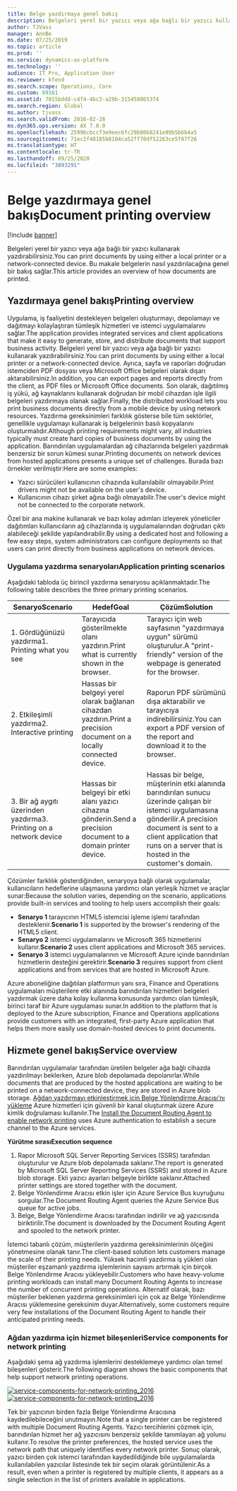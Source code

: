 ```yaml
---
title: Belge yazdırmaya genel bakış
description: Belgeleri yerel bir yazıcı veya ağa bağlı bir yazıcı kullanarak yazdırabilirsiniz. Bu makale belgelerin nasıl yazdırılacağına genel bir bakış sağlar.
author: TJVass
manager: AnnBe
ms.date: 07/25/2019
ms.topic: article
ms.prod: ''
ms.service: dynamics-ax-platform
ms.technology: ''
audience: IT Pro, Application User
ms.reviewer: kfend
ms.search.scope: Operations, Core
ms.custom: 69161
ms.assetid: 7815bddd-c4f4-4bc3-a29b-315458065374
ms.search.region: Global
ms.author: tjvass
ms.search.validFrom: 2016-02-28
ms.dyn365.ops.version: AX 7.0.0
ms.openlocfilehash: 25996cbccf3e9eec6fc29b80b8241e89b5b6b4a5
ms.sourcegitcommit: 71ec2f48185b8104ca52ff70df52263ce5f87f26
ms.translationtype: HT
ms.contentlocale: tr-TR
ms.lasthandoff: 09/25/2020
ms.locfileid: "3893291"
---
```

# <a name="document-printing-overview"></a><span data-ttu-id="1dff6-104">Belge yazdırmaya genel bakış</span><span class="sxs-lookup"><span data-stu-id="1dff6-104">Document printing overview</span></span>

[!include [banner](../includes/banner.md)]

<span data-ttu-id="1dff6-105">Belgeleri yerel bir yazıcı veya ağa bağlı bir yazıcı kullanarak yazdırabilirsiniz.</span><span class="sxs-lookup"><span data-stu-id="1dff6-105">You can print documents by using either a local printer or a network-connected device.</span></span> <span data-ttu-id="1dff6-106">Bu makale belgelerin nasıl yazdırılacağına genel bir bakış sağlar.</span><span class="sxs-lookup"><span data-stu-id="1dff6-106">This article provides an overview of how documents are printed.</span></span>

## <a name="printing-overview"></a><span data-ttu-id="1dff6-107">Yazdırmaya genel bakış</span><span class="sxs-lookup"><span data-stu-id="1dff6-107">Printing overview</span></span>

<span data-ttu-id="1dff6-108">Uygulama, iş faaliyetini destekleyen belgeleri oluşturmayı, depolamayı ve dağıtmayı kolaylaştıran tümleşik hizmetleri ve istemci uygulamalarını sağlar.</span><span class="sxs-lookup"><span data-stu-id="1dff6-108">The application provides integrated services and client applications that make it easy to generate, store, and distribute documents that support business activity.</span></span> <span data-ttu-id="1dff6-109">Belgeleri yerel bir yazıcı veya ağa bağlı bir yazıcı kullanarak yazdırabilirsiniz.</span><span class="sxs-lookup"><span data-stu-id="1dff6-109">You can print documents by using either a local printer or a network-connected device.</span></span> <span data-ttu-id="1dff6-110">Ayrıca, sayfa ve raporları doğrudan istemciden PDF dosyası veya Microsoft Office belgeleri olarak dışarı aktarabilirsiniz.</span><span class="sxs-lookup"><span data-stu-id="1dff6-110">In addition, you can export pages and reports directly from the client, as PDF files or Microsoft Office documents.</span></span> <span data-ttu-id="1dff6-111">Son olarak, dağıtılmış iş yükü, ağ kaynaklarını kullanarak doğrudan bir mobil cihazdan işle ilgili belgeleri yazdırmaya olanak sağlar.</span><span class="sxs-lookup"><span data-stu-id="1dff6-111">Finally, the distributed workload lets you print business documents directly from a mobile device by using network resources.</span></span> <span data-ttu-id="1dff6-112">Yazdırma gereksinimleri farklılık gösterse bile tüm sektörler, genellikle uygulamayı kullanarak iş belgelerinin basılı kopyalarını oluşturmalıdır.</span><span class="sxs-lookup"><span data-stu-id="1dff6-112">Although printing requirements might vary, all industries typically must create hard copies of business documents by using the application.</span></span> <span data-ttu-id="1dff6-113">Barındırılan uygulamalardan ağ cihazlarında belgeleri yazdırmak benzersiz bir sorun kümesi sunar.</span><span class="sxs-lookup"><span data-stu-id="1dff6-113">Printing documents on network devices from hosted applications presents a unique set of challenges.</span></span> <span data-ttu-id="1dff6-114">Burada bazı örnekler verilmiştir:</span><span class="sxs-lookup"><span data-stu-id="1dff6-114">Here are some examples:</span></span>

- <span data-ttu-id="1dff6-115">Yazıcı sürücüleri kullanıcının cihazında kullanılabilir olmayabilir.</span><span class="sxs-lookup"><span data-stu-id="1dff6-115">Print drivers might not be available on the user's device.</span></span>
- <span data-ttu-id="1dff6-116">Kullanıcının cihazı şirket ağına bağlı olmayabilir.</span><span class="sxs-lookup"><span data-stu-id="1dff6-116">The user's device might not be connected to the corporate network.</span></span>

<span data-ttu-id="1dff6-117">Özel bir ana makine kullanarak ve bazı kolay adımları izleyerek yöneticiler dağıtımları kullanıcıların ağ cihazlarında iş uygulamalarından doğrudan çıktı alabileceği şekilde yapılandırabilir.</span><span class="sxs-lookup"><span data-stu-id="1dff6-117">By using a dedicated host and following a few easy steps, system administrators can configure deployments so that users can print directly from business applications on network devices.</span></span>

### <a name="application-printing-scenarios"></a><span data-ttu-id="1dff6-118">Uygulama yazdırma senaryoları</span><span class="sxs-lookup"><span data-stu-id="1dff6-118">Application printing scenarios</span></span> 

<span data-ttu-id="1dff6-119">Aşağıdaki tabloda üç birincil yazdırma senaryosu açıklanmaktadır.</span><span class="sxs-lookup"><span data-stu-id="1dff6-119">The following table describes the three primary printing scenarios.</span></span>

| <span data-ttu-id="1dff6-120">Senaryo</span><span class="sxs-lookup"><span data-stu-id="1dff6-120">Scenario</span></span>                        | <span data-ttu-id="1dff6-121">Hedef</span><span class="sxs-lookup"><span data-stu-id="1dff6-121">Goal</span></span>                                                      | <span data-ttu-id="1dff6-122">Çözüm</span><span class="sxs-lookup"><span data-stu-id="1dff6-122">Solution</span></span> |
|---------------------------------|-----------------------------------------------------------|----------|
| <span data-ttu-id="1dff6-123">1. Gördüğünüzü yazdırma</span><span class="sxs-lookup"><span data-stu-id="1dff6-123">1. Printing what you see</span></span>        | <span data-ttu-id="1dff6-124">Tarayıcıda gösterilmekte olanı yazdırın.</span><span class="sxs-lookup"><span data-stu-id="1dff6-124">Print what is currently shown in the browser.</span></span>             | <span data-ttu-id="1dff6-125">Tarayıcı için web sayfasının "yazdırmaya uygun" sürümü oluşturulur.</span><span class="sxs-lookup"><span data-stu-id="1dff6-125">A "print-friendly" version of the webpage is generated for the browser.</span></span> |
| <span data-ttu-id="1dff6-126">2. Etkileşimli yazdırma</span><span class="sxs-lookup"><span data-stu-id="1dff6-126">2. Interactive printing</span></span>         | <span data-ttu-id="1dff6-127">Hassas bir belgeyi yerel olarak bağlanan cihazdan yazdırın.</span><span class="sxs-lookup"><span data-stu-id="1dff6-127">Print a precision document on a locally connected device.</span></span> | <span data-ttu-id="1dff6-128">Raporun PDF sürümünü dışa aktarabilir ve tarayıcıya indirebilirsiniz.</span><span class="sxs-lookup"><span data-stu-id="1dff6-128">You can export a PDF version of the report and download it to the browser.</span></span> |
| <span data-ttu-id="1dff6-129">3. Bir ağ aygıtı üzerinden yazdırma</span><span class="sxs-lookup"><span data-stu-id="1dff6-129">3. Printing on a network device</span></span> | <span data-ttu-id="1dff6-130">Hassas bir belgeyi bir etki alanı yazıcı cihazına gönderin.</span><span class="sxs-lookup"><span data-stu-id="1dff6-130">Send a precision document to a domain printer device.</span></span>     | <span data-ttu-id="1dff6-131">Hassas bir belge, müşterinin etki alanında barındırılan sunucu üzerinde çalışan bir istemci uygulamasına gönderilir.</span><span class="sxs-lookup"><span data-stu-id="1dff6-131">A precision document is sent to a client application that runs on a server that is hosted in the customer's domain.</span></span> |

<span data-ttu-id="1dff6-132">Çözümler farklılık gösterdiğinden, senaryoya bağlı olarak uygulamalar, kullanıcıların hedeflerine ulaşmasına yardımcı olan yerleşik hizmet ve araçlar sunar:</span><span class="sxs-lookup"><span data-stu-id="1dff6-132">Because the solution varies, depending on the scenario, applications provide built-in services and tooling to help users accomplish their goals:</span></span>

- <span data-ttu-id="1dff6-133">**Senaryo 1** tarayıcının HTML5 istemcisi işleme işlemi tarafından desteklenir.</span><span class="sxs-lookup"><span data-stu-id="1dff6-133">**Scenario 1** is supported by the browser's rendering of the HTML5 client.</span></span>
- <span data-ttu-id="1dff6-134">**Senaryo 2** istemci uygulamalarını ve Microsoft 365 hizmetlerini kullanır.</span><span class="sxs-lookup"><span data-stu-id="1dff6-134">**Scenario 2** uses client applications and Microsoft 365 services.</span></span>
- <span data-ttu-id="1dff6-135">**Senaryo 3** istemci uygulamalarının ve Microsoft Azure içinde barındırılan hizmetlerin desteğini gerektirir.</span><span class="sxs-lookup"><span data-stu-id="1dff6-135">**Scenario 3** requires support from client applications and from services that are hosted in Microsoft Azure.</span></span>

<span data-ttu-id="1dff6-136">Azure aboneliğine dağıtılan platformun yanı sıra, Finance and Operations uygulamaları müşterilere etki alanında barındırılan hizmetleri belgeleri yazdırmak üzere daha kolay kullanma konusunda yardımcı olan tümleşik, birinci taraf bir Azure uygulaması sunar.</span><span class="sxs-lookup"><span data-stu-id="1dff6-136">In addition to the platform that is deployed to the Azure subscription, Finance and Operations applications provide customers with an integrated, first-party Azure application that helps them more easily use domain-hosted devices to print documents.</span></span>

## <a name="service-overview"></a><span data-ttu-id="1dff6-137">Hizmete genel bakış</span><span class="sxs-lookup"><span data-stu-id="1dff6-137">Service overview</span></span>
<span data-ttu-id="1dff6-138">Barındırılan uygulamalar tarafından üretilen belgeler ağa bağlı cihazda yazdırılmayı beklerken, Azure blob depolamada depolanırlar.</span><span class="sxs-lookup"><span data-stu-id="1dff6-138">While documents that are produced by the hosted applications are waiting to be printed on a network-connected device, they are stored in Azure blob storage.</span></span> <span data-ttu-id="1dff6-139">[Ağdan yazdırmayı etkinleştirmek için Belge Yönlendirme Aracısı'nı yükleme](install-document-routing-agent.md) Azure hizmetleri için güvenli bir kanal oluşturmak üzere Azure kimlik doğrulaması kullanılır.</span><span class="sxs-lookup"><span data-stu-id="1dff6-139">The [Install the Document Routing Agent to enable network printing](install-document-routing-agent.md) uses Azure authentication to establish a secure channel to the Azure services.</span></span>

<span data-ttu-id="1dff6-140">**Yürütme sırası**</span><span class="sxs-lookup"><span data-stu-id="1dff6-140">**Execution sequence**</span></span>

1. <span data-ttu-id="1dff6-141">Rapor Microsoft SQL Server Reporting Services (SSRS) tarafından oluşturulur ve Azure blob depolamada saklanır.</span><span class="sxs-lookup"><span data-stu-id="1dff6-141">The report is generated by Microsoft SQL Server Reporting Services (SSRS) and stored in Azure blob storage.</span></span> <span data-ttu-id="1dff6-142">Ekli yazıcı ayarları belgeyle birlikte saklanır.</span><span class="sxs-lookup"><span data-stu-id="1dff6-142">Attached printer settings are stored together with the document.</span></span>
2. <span data-ttu-id="1dff6-143">Belge Yönlendirme Aracısı etkin işler için Azure Service Bus kuyruğunu sorgular.</span><span class="sxs-lookup"><span data-stu-id="1dff6-143">The Document Routing Agent queries the Azure Service Bus queue for active jobs.</span></span>
3. <span data-ttu-id="1dff6-144">Belge, Belge Yönlendirme Aracısı tarafından indirilir ve ağ yazıcısında biriktirilir.</span><span class="sxs-lookup"><span data-stu-id="1dff6-144">The document is downloaded by the Document Routing Agent and spooled to the network printer.</span></span>

<span data-ttu-id="1dff6-145">İstemci tabanlı çözüm, müşterilerin yazdırma gereksinimlerinin ölçeğini yönetmesine olanak tanır.</span><span class="sxs-lookup"><span data-stu-id="1dff6-145">The client-based solution lets customers manage the scale of their printing needs.</span></span> <span data-ttu-id="1dff6-146">Yüksek hacimli yazdırma iş yükleri olan müşteriler eşzamanlı yazdırma işlemlerinin sayısını artırmak için birçok Belge Yönlendirme Aracısı yükleyebilir.</span><span class="sxs-lookup"><span data-stu-id="1dff6-146">Customers who have heavy-volume printing workloads can install many Document Routing Agents to increase the number of concurrent printing operations.</span></span> <span data-ttu-id="1dff6-147">Alternatif olarak, bazı müşteriler beklenen yazdırma gereksinimleri için çok az Belge Yönlendirme Aracısı yüklemesine gereksinim duyar.</span><span class="sxs-lookup"><span data-stu-id="1dff6-147">Alternatively, some customers require very few installations of the Document Routing Agent to handle their anticipated printing needs.</span></span>

### <a name="service-components-for-network-printing"></a><span data-ttu-id="1dff6-148">Ağdan yazdırma için hizmet bileşenleri</span><span class="sxs-lookup"><span data-stu-id="1dff6-148">Service components for network printing</span></span>

<span data-ttu-id="1dff6-149">Aşağıdaki şema ağ yazdırma işlemlerini desteklemeye yardımcı olan temel bileşenleri gösterir.</span><span class="sxs-lookup"><span data-stu-id="1dff6-149">The following diagram shows the basic components that help support network printing operations.</span></span>

<span data-ttu-id="1dff6-150">[![service-components-for-network-printing\_2016](./media/service-components-for-network-printing_2016.png)](./media/service-components-for-network-printing_2016.png)</span><span class="sxs-lookup"><span data-stu-id="1dff6-150">[![service-components-for-network-printing\_2016](./media/service-components-for-network-printing_2016.png)](./media/service-components-for-network-printing_2016.png)</span></span>

<span data-ttu-id="1dff6-151">Tek bir yazıcının birden fazla Belge Yönlendirme Aracısına kaydedilebileceğini unutmayın.</span><span class="sxs-lookup"><span data-stu-id="1dff6-151">Note that a single printer can be registered with multiple Document Routing Agents.</span></span> <span data-ttu-id="1dff6-152">Yazıcı tercihlerini çözmek için, barındırılan hizmet her ağ yazıcısını benzersiz şekilde tanımlayan ağ yolunu kullanır.</span><span class="sxs-lookup"><span data-stu-id="1dff6-152">To resolve the printer preferences, the hosted service uses the network path that uniquely identifies every network printer.</span></span> <span data-ttu-id="1dff6-153">Sonuç olarak, yazıcı birden çok istemci tarafından kaydedildiğinde bile uygulamalarda kullanılabilen yazıcılar listesinde tek bir seçim olarak görüntülenir.</span><span class="sxs-lookup"><span data-stu-id="1dff6-153">As a result, even when a printer is registered by multiple clients, it appears as a single selection in the list of printers available in applications.</span></span>
